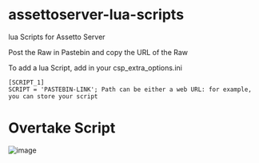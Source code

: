 # assettoserver-lua-scripts
lua Scripts for Assetto Server

Post the Raw in Pastebin and copy the URL of the Raw

To add a lua Script, add in your csp_extra_options.ini
```
[SCRIPT_1]
SCRIPT = 'PASTEBIN-LINK'; Path can be either a web URL: for example, you can store your script 
```


# Overtake Script
![image](https://i.imgur.com/ptDXXQw.png)
